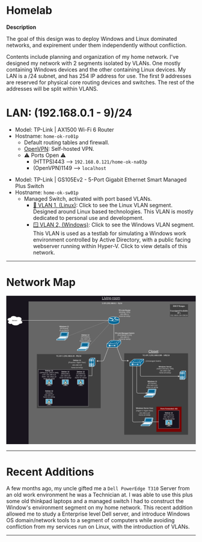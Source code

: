 # Homelab

**Description**

The goal of this design was to deploy Windows and Linux dominated networks, and expirement under them independently without confliction.

Contents include planning and organization of my home network. I've designed my network with 2 segments isolated by VLANs. One mostly containing Windows devices and the other containing Linux devices. My LAN is a /24 subnet, and has 254 IP address for use. The first 9 addresses are reserved for physical core routing devices and switches. The rest of the addresses will be split within VLANS.

# LAN: (192.168.0.1 - 9)/24

- Model: TP-Link | AX1500 Wi-Fi 6 Router
- Hostname: `home-ok-ro01p`
  - Default routing tables and firewall.
  - [OpenVPN](https://github.com/OpenVPN/openvpn): Self-hosted VPN.
  - ⚠️ Ports Open ⚠️
    - (HTTPS)443 --> `192.168.0.121/home-ok-na03p`
    - (OpenVPN)1149 --> `localhost`
>
- Model: TP-Link | GS105Ev2 - 5-Port Gigabit Ethernet Smart Managed Plus Switch
- Hostname: `home-ok-sw01p`
  - Managed Switch, activated with port based VLANs.
    - [🐧 VLAN 1, (Linux)](https://github.com/allenc125789/Homelab/blob/main/VLANs/Linux-VLAN.md#description): Click to see the Linux VLAN segment. Designed around Linux based technologies. This VLAN is mostly dedicated to personal use and development.
    - [🪟 VLAN 2, (Windows)](https://github.com/allenc125789/Homelab/blob/main/VLANs/Windows-VLAN.md#description): Click to see the Windows VLAN segment. This VLAN is used as a testlab for simulating a Windows work environment controlled by Active Directory, with a public facing webserver running within Hyper-V. Click to view details of this network.
______________________________________________________________________________

# Network Map

![Network Map.](https://github.com/allenc125789/Homelab/blob/main/images/Network-FlowChart.png)
______________________________________________________________________________

# Recent Additions

A few months ago, my uncle gifted me a `Dell PowerEdge T310` Server from an old work environment he was a Technician at. I was able to use this plus some old thinkpad laptops and a managed switch I had to construct the Window's environment segment on my home network. This recent addition allowed me to study a Enterprise level Dell server, and introduce Windows OS domain/network tools to a segment of computers while avoiding confliction from my services run on Linux, with the introduction of VLANs.
______________________________________________________________________________
